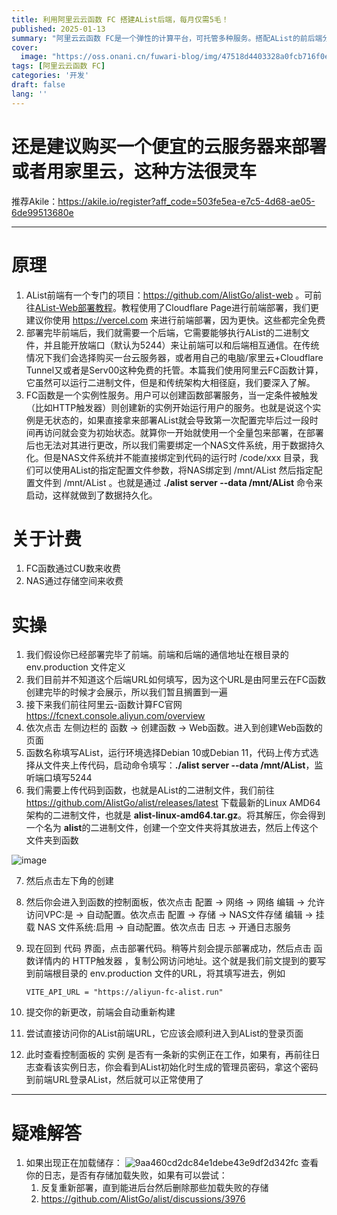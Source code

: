 ```yaml
---
title: 利用阿里云云函数 FC 搭建AList后端，每月仅需5毛！
published: 2025-01-13
summary: "阿里云云函数 FC是一个弹性的计算平台，可托管多种服务。搭配AList的前后端分离部署，实现比VPS更低的价格，得到更好的体验"
cover:
  image: "https://oss.onani.cn/fuwari-blog/img/47518d4403328a0fcb716f0e06fc7f608e6c65b7.webp"
tags: [阿里云云函数 FC]
categories: '开发'
draft: false 
lang: ''
---
```


# 还是建议购买一个便宜的云服务器来部署或者用家里云，这种方法很灵车

推荐Akile：https://akile.io/register?aff_code=503fe5ea-e7c5-4d68-ae05-6de99513680e

---

# 原理

1. AList前端有一个专门的项目：https://github.com/AlistGo/alist-web 。可前往[AList-Web部署教程](/alist-web)。教程使用了Cloudflare Page进行前端部署，我们更建议你使用 https://vercel.com 来进行前端部署，因为更快。这些都完全免费
2. 部署完毕前端后，我们就需要一个后端，它需要能够执行AList的二进制文件，并且能开放端口（默认为5244）来让前端可以和后端相互通信。在传统情况下我们会选择购买一台云服务器，或者用自己的电脑/家里云+Cloudflare Tunnel又或者是Serv00这种免费的托管。本篇我们使用阿里云FC函数计算，它虽然可以运行二进制文件，但是和传统架构大相径庭，我们要深入了解。
3. FC函数是一个实例性服务。用户可以创建函数部署服务，当一定条件被触发（比如HTTP触发器）则创建新的实例开始运行用户的服务。也就是说这个实例是无状态的，如果直接拿来部署AList就会导致第一次配置完毕后过一段时间再访问就会变为初始状态。就算你一开始就使用一个全量包来部署，在部署后也无法对其进行更改，所以我们需要绑定一个NAS文件系统，用于数据持久化。但是NAS文件系统并不能直接绑定到代码的运行时 /code/xxx 目录，我们可以使用AList的指定配置文件参数，将NAS绑定到 /mnt/AList 然后指定配置文件到 /mnt/AList 。也就是通过 **./alist server --data /mnt/AList** 命令来启动，这样就做到了数据持久化。

# 关于计费

1. FC函数通过CU数来收费
2. NAS通过存储空间来收费

# 实操

1. 我们假设你已经部署完毕了前端。前端和后端的通信地址在根目录的 env.production 文件定义
2. 我们目前并不知道这个后端URL如何填写，因为这个URL是由阿里云在FC函数创建完毕的时候才会展示，所以我们暂且搁置到一遍
3. 接下来我们前往阿里云-函数计算FC官网 https://fcnext.console.aliyun.com/overview 
4. 依次点击 左侧边栏的 函数 -> 创建函数 -> Web函数。进入到创建Web函数的页面
5. 函数名称填写AList，运行环境选择Debian 10或Debian 11，代码上传方式选择从文件夹上传代码，启动命令填写：**./alist server --data /mnt/AList**，监听端口填写5244
6. 我们需要上传代码到函数，也就是AList的二进制文件，我们前往 https://github.com/AlistGo/alist/releases/latest 下载最新的Linux AMD64架构的二进制文件，也就是 **alist-linux-amd64.tar.gz**。将其解压，你会得到一个名为 **alist**的二进制文件，创建一个空文件夹将其放进去，然后上传这个文件夹到函数

![image](https://oss.onani.cn/fuwari-blog/img/QmdajYeRyt1u3BSmRdGx8uUHKamGDkwoRe4TmEFZsJsaqS)

7. 然后点击左下角的创建
8. 然后你会进入到函数的控制面板，依次点击 配置 -> 网络 -> 网络 编辑 -> 允许访问VPC:是 -> 自动配置。依次点击 配置 -> 存储 -> NAS文件存储 编辑 -> 挂载 NAS 文件系统:启用 -> 自动配置。依次点击 日志 -> 开通日志服务
9. 现在回到 代码 界面，点击部署代码。稍等片刻会提示部署成功，然后点击 函数详情内的 HTTP触发器 ，复制公网访问地址。这个就是我们前文提到的要写到前端根目录的 env.production 文件的URL，将其填写进去，例如
   
   ```shell
   VITE_API_URL = "https://aliyun-fc-alist.run"
   ```
10. 提交你的新更改，前端会自动重新构建
11. 尝试直接访问你的AList前端URL，它应该会顺利进入到AList的登录页面
12. 此时查看控制面板的 实例 是否有一条新的实例正在工作，如果有，再前往日志查看该实例日志，你会看到AList初始化时生成的管理员密码，拿这个密码到前端URL登录AList，然后就可以正常使用了

---

# 疑难解答

1. 如果出现正在加载储存：
   ![9aa460cd2dc84e1debe43e9df2d342fc](https://oss.onani.cn/fuwari-blog/img/QmZVewYnKwCJzcShnkGTTVZJiTSUUSQi9u6pZ5rXRDK3rK)
   查看你的日志，是否有存储加载失败，如果有可以尝试：
   1. 反复重新部署，直到能进后台然后删除那些加载失败的存储
   2. https://github.com/AlistGo/alist/discussions/3976